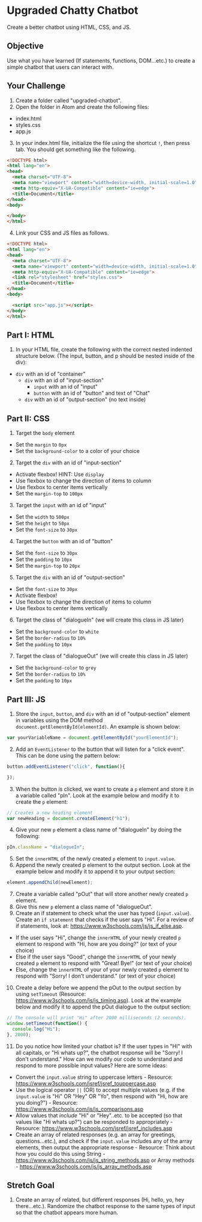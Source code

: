 # Upgraded Chatty Chatbot

Create a better chatbot using HTML, CSS, and JS.

## Objective
Use what you have learned (If statements, functions, DOM...etc.) to create a simple chatbot that users can interact with.

## Your Challenge
1. Create a folder called "upgraded-chatbot".
2. Open the folder in Atom and create the following files:
  * index.html
  * styles.css
  * app.js
3. In your index.html file, initialize the file using the shortcut ```!```, then press tab. You should get something like the following.

``` html
<!DOCTYPE html>
<html lang="en">
<head>
  <meta charset="UTF-8">
  <meta name="viewport" content="width=device-width, initial-scale=1.0">
  <meta http-equiv="X-UA-Compatible" content="ie=edge">
  <title>Document</title>
</head>
<body>

</body>
</html>
```

4. Link your CSS and JS files as follows.

``` html
<!DOCTYPE html>
<html lang="en">
<head>
  <meta charset="UTF-8">
  <meta name="viewport" content="width=device-width, initial-scale=1.0">
  <meta http-equiv="X-UA-Compatible" content="ie=edge">
  <link rel="stylesheet" href="styles.css">
  <title>Document</title>
</head>
<body>

  <script src="app.js"></script>
</body>
</html>
```

## Part I: HTML
1. In your HTML file, create the following with the correct nested indented structure below. (The input, button, and p should be nested inside of the div):
  * ```div``` with an id of "container"
    * ```div``` with an id of "input-section"
      * ```input``` with an id of "input"
      * ```button``` with an id of "button" and text of "Chat"
    * ```div``` with an id of "output-section" (no text inside)

## Part II: CSS
1. Target the ```body``` element
  * Set the ```margin``` to ```0px```
  * Set the ```background-color``` to a color of your choice
2. Target the ```div``` with an id of "input-section"
  * Activate flexbox! HINT: Use ```display```
  * Use flexbox to change the direction of items to column
  * Use flexbox to center items vertically
  * Set the ```margin-top``` to ```100px```
3. Target the ```input``` with an id of "input"
  * Set the ```width``` to ```500px```
  * Set the ```height``` to ```50px```
  * Set the ```font-size``` to ```30px```
4. Target the ```button``` with an id of "button"
  * Set the ```font-size``` to ```30px```
  * Set the ```padding``` to ```10px```
  * Set the ```margin-top``` to ```20px```
5. Target the ```div``` with an id of "output-section"
  * Set the ```font-size``` to ```30px```
  * Activate flexbox!
  * Use flexbox to change the direction of items to column
  * Use flexbox to center items vertically
6. Target the class of "dialogueIn" (we will create this class in JS later)
  * Set the ```background-color``` to ```white```
  * Set the ```border-radius``` to ```10%```
  * Set the ```padding``` to ```10px```
7. Target the class of "dialogueOut" (we will create this class in JS later)
  * Set the ```background-color``` to ```grey```
  * Set the ```border-radius``` to ```10%```
  * Set the ```padding``` to ```10px```

## Part III: JS
1. Store the ```input```, ```button```, and ```div``` with an id of "output-section" element in variables using the DOM method ```document.getElementById(elementId)```. An example is shown below:

``` javascript
var yourVariableName = document.getElementById("yourElementId");
```

2. Add an ```EventListener``` to the button that will listen for a "click event". This can be done using the pattern below:

``` javascript
button.addEventListener("click", function(){

});
```

3. When the button is clicked, we want to create a ```p``` element and store it in a variable called "pIn". Look at the example below and modify it to create the ```p``` element:

``` javascript
// Creates a new heading element
var newHeading = document.createElement("h1");
```

4. Give your new ```p``` element a class name of "dialogueIn" by doing the following:

``` javascript
pIn.className = "dialogueIn";
```

5. Set the ```innerHTML``` of the newly created ```p``` element to ```input.value```.
6. Append the newly created p element to the output section. Look at the example below and modify it to append it to your output section:

``` javascript
element.appendChild(newElement);
```

7. Create a variable called "pOut" that will store another newly created ```p``` element.
8. Give this new ```p``` element a class name of "dialogueOut".
9. Create an if statement to check what the user has typed (```input.value```). Create an ```if statement``` that checks if the user says "Hi". For a review of if statements, look at: https://www.w3schools.com/js/js_if_else.asp.
  * If the user says "Hi", change the ```innerHTML``` of your newly created ```p``` element to respond with "Hi, how are you doing?" (or text of your choice)
  * Else if the user says "Good", change the ```innerHTML``` of your newly created ```p``` element to respond with "Great! Bye!" (or text of your choice)
  * Else, change the ```innerHTML``` of your of your newly created ```p``` element to respond with "Sorry! I don't understand." (or text of your choice)
10. Create a delay before we append the pOut to the output section by using ```setTimeout``` (Resource: https://www.w3schools.com/js/js_timing.asp). Look at the example below and modify it to append the pOut dialogue to the output section:

``` javascript
// The console will print "Hi" after 2000 milliseconds (2 seconds).
window.setTimeout(function() {
  console.log("Hi");
}, 2000);
```

11. Do you notice how limited your chatbot is? If the user types in "HI" with all capitals, or "Hi whats up?", the chatbot response will be "Sorry! I don't understand." How can we modify our code to understand and respond to more possible input values? Here are some ideas:
  * Convert the ```input.value``` string to uppercase letters - Resource: https://www.w3schools.com/jsref/jsref_touppercase.asp  
  * Use the logical operator ```||``` (OR) to accept multiple values (e.g. if the ```input.value``` is "Hi" OR "Hey" OR "Yo", then respond with "Hi, how are you doing?") - Resource: https://www.w3schools.com/js/js_comparisons.asp
  * Allow values that *include* "Hi" or "Hey"..etc. to be accepted (so that values like "Hi whats up?") can be responded to appropriately - Resource: https://www.w3schools.com/jsref/jsref_includes.asp
  * Create an array of related responses (e.g. an array for greetings, questions...etc.), and check if the ```input.value``` includes any of the array elements, then output the appropriate response - Resource: Think about how you could do this using String - https://www.w3schools.com/js/js_string_methods.asp or Array methods - https://www.w3schools.com/js/js_array_methods.asp

## Stretch Goal

1. Create an array of related, but different responses (Hi, hello, yo, hey there...etc.). Randomize the chatbot response to the same types of input so that the chatbot appears more human.
